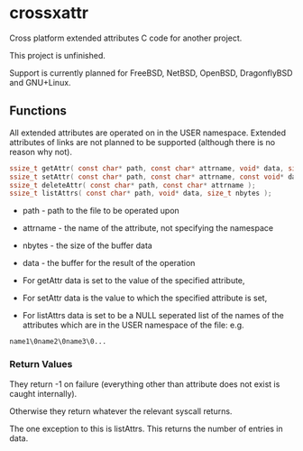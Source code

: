 # crossxattr
Cross platform extended attributes C code for another project.

This project is unfinished.

Support is currently planned for FreeBSD, NetBSD, OpenBSD, DragonflyBSD and GNU+Linux.

## Functions
All extended attributes are operated on in the USER namespace. Extended attributes of links are not planned to be supported (although there is no reason why not).

``` C
ssize_t getAttr( const char* path, const char* attrname, void* data, size_t nbytes );
ssize_t setAttr( const char* path, const char* attrname, const void* data, size_t nbytes );
ssize_t deleteAttr( const char* path, const char* attrname );
ssize_t listAttrs( const char* path, void* data, size_t nbytes );
```

- path - path to the file to be operated upon
- attrname - the name of the attribute, not specifying the namespace
- nbytes - the size of the buffer data
- data - the buffer for the result of the operation

- For getAttr data is set to the value of the specified attribute,
- For setAttr data is the value to which the specified attribute is set,
- For listAttrs data is set to be a NULL seperated list of the names of the attributes which are in the USER namespace of the file: e.g.
```
name1\0name2\0name3\0...
```

### Return Values
They return -1 on failure (everything other than attribute does not exist is
caught internally).

Otherwise they return whatever the relevant syscall returns. 

The one exception to this is listAttrs. This returns the number of entries in
data.
